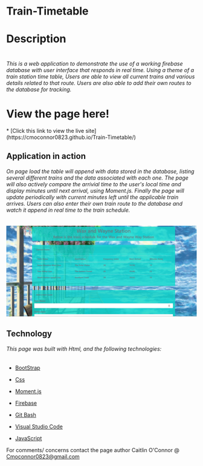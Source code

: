 # Train-Timetable

<h1>Description<h1>
  
<h6>This is a web application to demonstrate the use of a working firebase database with user interface that responds in real time. Using a theme of a train station time table, Users are able to view all current trains and various details related to that route. Users are also able to add their own routes to the database for tracking.</h6>
  
<h1> View the page here!</h1>
* [Click this link to view the live site](https://cmoconnor0823.github.io/Train-Timetable/)
  
<h2> Application in action </h2>
<h6>On page load the table will append with data stored in the database, listing several different trains and the data associated with each one. The page will also actively compare the arrivial time to the user's local time and display minutes until next arrival, using Moment.js. Finally the page will update periodically with current minutes left until the applicable train arrives. Users can also enter their own train route to the database and watch it append in real time to the train schedule.</h6>


![Image of working site](assets/images/Wax_and_Wayne.png)



<h2>Technology</h2>
<h6>This page was built with Html, and the following technologies:</h6>

* [BootStrap](https://getbootstrap.com/)

* [Css](https://developer.mozilla.org/en-US/docs/Web/CSS#targetText=Cascading%20Style%20Sheets%20(CSS)%20is,speech%2C%20or%20on%20other%20media.)

* [Moment.js](https://momentjs.com/)

* [Firebase](https://firebase.google.com/)

* [Git Bash](https://gitforwindows.org/)

* [Visual Studio Code](https://code.visualstudio.com/)

* [JavaScript](https://developer.mozilla.org/en-US/docs/Web/JavaScript/Reference)

For comments/ concerns contact the page author Caitlin O'Connor @ Cmoconnor0823@gmail.com
